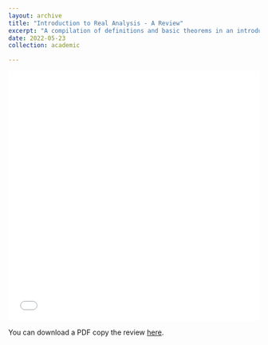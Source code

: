 ```yaml
---
layout: archive
title: "Introduction to Real Analysis - A Review"
excerpt: "A compilation of definitions and basic theorems in an introductory real analysis course"
date: 2022-05-23
collection: academic

---
```


<iframe src="/files/Reviews/Real-Analysis-Review.pdf" width="100%" height="500" frameborder="no" border="0" marginwidth="0" marginheight="0"></iframe>

You can download a PDF copy the review [here](/files/Reviews/Real-Analysis-Review.pdf).